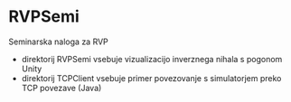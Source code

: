# RVPSemi
Seminarska naloga za RVP

- direktorij RVPSemi vsebuje vizualizacijo inverznega nihala s pogonom Unity
- direktorij TCPClient vsebuje primer povezovanje s simulatorjem preko TCP povezave (Java)
